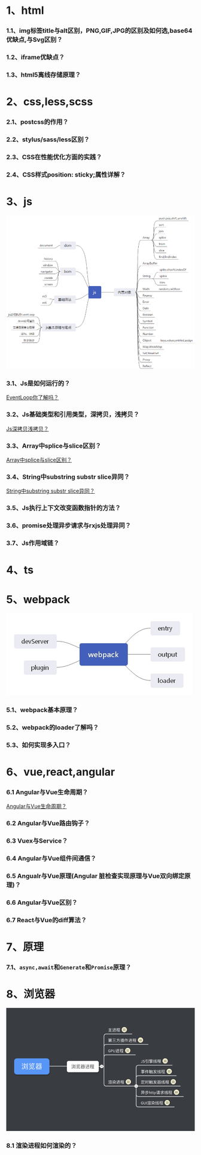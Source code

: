 # 1、html
### 1.1、img标签title与alt区别，PNG,GIF,JPG的区别及如何选,base64优缺点,与Svg区别？
### 1.2、iframe优缺点？
### 1.3、html5离线存储原理？
# 2、css,less,scss
### 2.1、postcss的作用？
### 2.2、stylus/sass/less区别？
### 2.3、CSS在性能优化方面的实践？
### 2.4、CSS样式position: sticky;属性详解？
# 3、js
![](./md/images/js.jpg)
### 3.1、Js是如何运行的？
[EventLoop你了解吗？](https://juejin.im/post/5dd23239f265da0bf2112366)
### 3.2、Js基础类型和引用类型，深拷贝，浅拷贝？
[Js深拷贝浅拷贝？](https://editor.csdn.net/md/？articleId=84581549)
### 3.3、Array中splice与slice区别？
[Array中splice与slice区别？](https://juejin.im/post/5e8c382051882573b9170f2f)
### 3.4、String中substring  substr  slice异同？
[String中substring  substr  slice异同？](https://juejin.im/post/5e8c38fce51d4546c4233d48)
### 3.5、Js执行上下文改变函数指针的方法？
### 3.6、promise处理异步请求与rxjs处理异同？
### 3.7、Js作用域链？
# 4、ts
# 5、webpack
![](./md/images/webpack.jpg)
### 5.1、webpack基本原理？
### 5.2、webpack的loader了解吗？
### 5.3、如何实现多入口？
# 6、vue,react,angular
### 6.1 Angular与Vue生命周期？
[Angular与Vue生命周期？](https://juejin.im/post/5e16988ff265da5d5d7442b3)
### 6.2 Angular与Vue路由钩子？
### 6.3 Vuex与Service？
### 6.4 Angular与Vue组件间通信？
### 6.5 Angualr与Vue原理(Angular 脏检查实现原理与Vue双向绑定原理)？
### 6.6 Angular与Vue区别？
### 6.7 React与Vue的diff算法？
# 7、原理
### 7.1、`async,await`和`Generate`和`Promise`原理？
# 8、浏览器
![浏览器进程？](./md/images/browser.jpg)
### 8.1 渲染进程如何渲染的？
